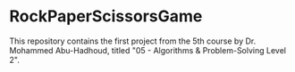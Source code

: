 # RockPaperScissorsGame
This repository contains the first project from the 5th course by Dr. Mohammed Abu-Hadhoud, titled "05 - Algorithms &amp; Problem-Solving Level 2".

